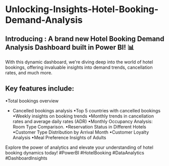 # Unlocking-Insights-Hotel-Booking-Demand-Analysis
## Introducing : A brand new Hotel Booking Demand Analysis Dashboard built in Power BI! 📊

With this dynamic dashboard, we're diving deep into the world of hotel bookings, offering invaluable insights into demand trends, cancellation rates, and much more.

## Key features include:
•Total bookings overview
* Cancelled bookings analysis
•Top 5 countries with cancelled bookings
•Weekly insights on booking trends
•Monthly trends in cancellation rates and average daily rates (ADR)
•Monthly Occupancy Analysis: Room Type Comparison.
•Reservation Status in Different Hotels
•Customer Type Distribution by Arrival Month
•Customer Loyalty Analysis
•Meal Preference Insights of Adults 

Explore the power of analytics and elevate your understanding of hotel booking dynamics today! #PowerBI #HotelBooking #DataAnalytics #DashboardInsights
